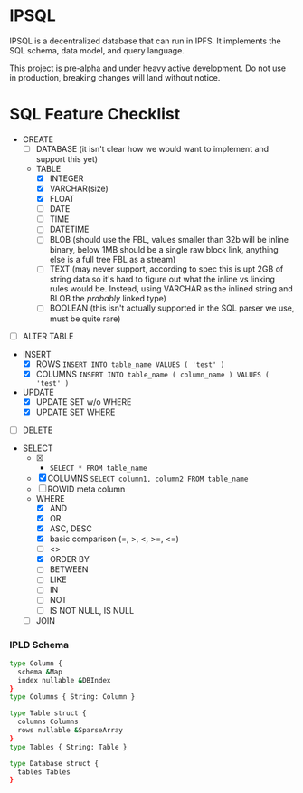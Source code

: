 # IPSQL

IPSQL is a decentralized database that can run in IPFS. It implements the SQL schema, data model,
and query language.

This project is pre-alpha and under heavy active development. Do not use in production, breaking
changes will land without notice.

# SQL Feature Checklist

- CREATE
  - [ ] DATABASE (it isn't clear how we would want to implement and support this yet)
  - TABLE
    - [x] INTEGER
    - [x] VARCHAR(size)
    - [x] FLOAT
    - [ ] DATE
    - [ ] TIME
    - [ ] DATETIME
    - [ ] BLOB (should use the FBL, values smaller than 32b will be inline binary, below 1MB should
                be a single raw block link, anything else is a full tree FBL as a stream)
    - [ ] TEXT (may never support, according to spec this is upt 2GB of string data so it's hard
                to figure out what the inline vs linking rules would be. Instead, using VARCHAR
                as the inlined string and BLOB the *probably* linked type)
    - [ ] BOOLEAN (this isn't actually supported in the SQL parser we use, must be quite rare)
- [ ] ALTER TABLE
- INSERT
  - [x] ROWS `INSERT INTO table_name VALUES ( 'test' )`
  - [x] COLUMNS `INSERT INTO table_name ( column_name ) VALUES ( 'test' )`
- UPDATE
  - [x] UPDATE SET w/o WHERE
  - [x] UPDATE SET WHERE
- [ ] DELETE
- SELECT
  - [x] * `SELECT * FROM table_name`
  - [x] COLUMNS `SELECT column1, column2 FROM table_name`
  - [ ] ROWID meta column
  - WHERE
    - [x] AND
    - [x] OR
    - [x] ASC, DESC
    - [x] basic comparison (=, >, <, >=, <=)
    - [ ] <>
    - [x] ORDER BY
    - [ ] BETWEEN
    - [ ] LIKE
    - [ ] IN
    - [ ] NOT
    - [ ] IS NOT NULL, IS NULL
  - [ ] JOIN

### IPLD Schema

```sh
type Column {
  schema &Map
  index nullable &DBIndex
}
type Columns { String: Column }

type Table struct {
  columns Columns
  rows nullable &SparseArray
}
type Tables { String: Table }

type Database struct {
  tables Tables
}
```
